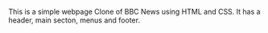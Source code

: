 This is a simple webpage Clone of BBC News using HTML and CSS. It has a header, main secton, menus and footer.
